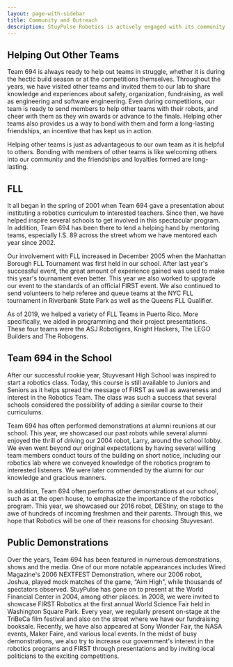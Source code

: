 ```yaml
---
layout: page-with-sidebar
title: Community and Outreach
description: StuyPulse Robotics is actively engaged with its community, offering demonstrations of the robot and teaching children at the FLL level.
---
```

## Helping Out Other Teams
Team 694 is always ready to help out teams in struggle, whether it is during the hectic build season or at the competitions themselves. Throughout the years, we have visited other teams and invited them to our lab to share knowledge and experiences about safety, organization, fundraising, as well as engineering and software engineering. Even during competitions, our team is ready to send members to help other teams with their robots, and cheer with them as they win awards or advance to the finals. Helping other teams also provides us a way to bond with them and form a long-lasting friendships, an incentive that has kept us in action. 

Helping other teams is just as advantageous to our own team as it is helpful to others. Bonding with members of other teams is like welcoming others into our community and the friendships and loyalties formed are long-lasting.

## FLL
It all began in the spring of 2001 when Team 694 gave a presentation about instituting a robotics curriculum to interested teachers. Since then, we have helped inspire several schools to get involved in this spectacular program. In addition, Team 694 has been there to lend a helping hand by mentoring teams, especially I.S. 89 across the street whom we have mentored each year since 2002.

Our involvement with FLL increased in December 2005 when the Manhattan Borough FLL Tournament was first held in our school. After last year's successful event, the great amount of experience gained was used to make this year's tournament even better. This year we also worked to upgrade our event to the standards of an official FIRST event. We also continued to send volunteers to help referee and queue teams at the NYC FLL tournament in Riverbank State Park as well as the Queens FLL Qualifier.

As of 2019, we helped a variety of FLL Teams in Puerto Rico. More specifically, we aided in programming and their project presentations. These four teams were the ASJ Robotigers, Knight Hackers, The LEGO Builders and The Robogens.

## Team 694 in the School
After our successful rookie year, Stuyvesant High School was inspired to start a robotics class. Today, this course is still available to Juniors and Seniors as it helps spread the message of FIRST as well as awareness and interest in the Robotics Team. The class was such a success that several schools considered the possibility of adding a similar course to their curriculums.

Team 694 has often performed demonstrations at alumni reunions at our school. This year, we showcased our past robots while several alumni enjoyed the thrill of driving our 2004 robot, Larry, around the school lobby. We even went beyond our original expectations by having several willing team members conduct tours of the building on short notice, including our robotics lab where we conveyed knowledge of the robotics program to interested listeners. We were later commended by the alumni for our knowledge and gracious manners.

In addition, Team 694 often performs other demonstrations at our school, such as at the open house, to emphasize the importance of the robotics program. This year, we showcased our 2016 robot, DEStiny, on stage to the awe of hundreds of incoming freshmen and their parents. Through this, we hope that Robotics will be one of their reasons for choosing Stuyvesant.

## Public Demonstrations
Over the years, Team 694 has been featured in numerous demonstrations, shows and the media. One of our more notable appearances includes Wired Magazine's 2006 NEXTFEST Demonstration, where our 2006 robot, Joshua, played mock matches of the game, “Aim High”, while thousands of spectators observed. StuyPulse has gone on to present at the World Financial Center in 2004, among other places. In 2008, we were invited to showcase FIRST Robotics at the first annual World Science Fair held in Washington Square Park. Every year, we regularly present on-stage at the TriBeCa film festival and also on the street where we have our fundraising booksale. Recently, we have also appeared at Sony Wonder Fair, the NASA events, Maker Faire, and various local events. In the midst of busy demonstrations, we also try to increase our government's interest in the robotics programs and FIRST through presentations and by inviting local politicians to the exciting competitions.
